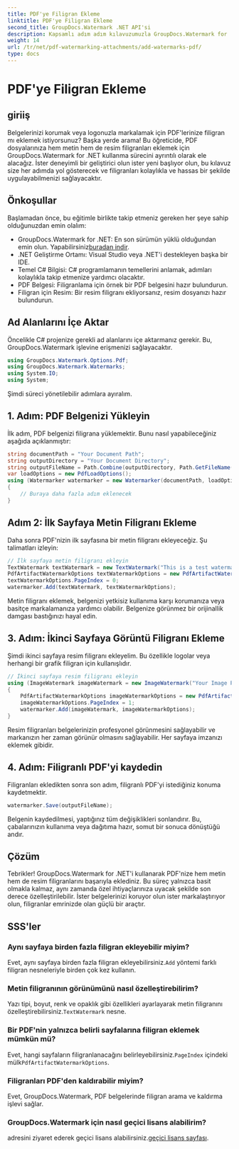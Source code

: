 ```yaml
---
title: PDF'ye Filigran Ekleme
linktitle: PDF'ye Filigran Ekleme
second_title: GroupDocs.Watermark .NET API'si
description: Kapsamlı adım adım kılavuzumuzla GroupDocs.Watermark for .NET'i kullanarak PDF'lerinize metin ve resim filigranlarını nasıl ekleyeceğinizi öğrenin.
weight: 14
url: /tr/net/pdf-watermarking-attachments/add-watermarks-pdf/
type: docs
---
```

# PDF'ye Filigran Ekleme

## giriiş
Belgelerinizi korumak veya logonuzla markalamak için PDF'lerinize filigran mı eklemek istiyorsunuz? Başka yerde arama! Bu öğreticide, PDF dosyalarınıza hem metin hem de resim filigranları eklemek için GroupDocs.Watermark for .NET kullanma sürecini ayrıntılı olarak ele alacağız. İster deneyimli bir geliştirici olun ister yeni başlıyor olun, bu kılavuz size her adımda yol gösterecek ve filigranları kolaylıkla ve hassas bir şekilde uygulayabilmenizi sağlayacaktır.
## Önkoşullar
Başlamadan önce, bu eğitimle birlikte takip etmeniz gereken her şeye sahip olduğunuzdan emin olalım:
-  GroupDocs.Watermark for .NET: En son sürümün yüklü olduğundan emin olun. Yapabilirsiniz[buradan indir](https://releases.groupdocs.com/Watermark/net/).
- .NET Geliştirme Ortamı: Visual Studio veya .NET'i destekleyen başka bir IDE.
- Temel C# Bilgisi: C# programlamanın temellerini anlamak, adımları kolaylıkla takip etmenize yardımcı olacaktır.
- PDF Belgesi: Filigranlama için örnek bir PDF belgesini hazır bulundurun.
- Filigran için Resim: Bir resim filigranı ekliyorsanız, resim dosyanızı hazır bulundurun.
## Ad Alanlarını İçe Aktar
Öncelikle C# projenize gerekli ad alanlarını içe aktarmanız gerekir. Bu, GroupDocs.Watermark işlevine erişmenizi sağlayacaktır.
```csharp
using GroupDocs.Watermark.Options.Pdf;
using GroupDocs.Watermark.Watermarks;
using System.IO;
using System;
```
Şimdi süreci yönetilebilir adımlara ayıralım.
## 1. Adım: PDF Belgenizi Yükleyin
İlk adım, PDF belgenizi filigrana yüklemektir. Bunu nasıl yapabileceğiniz aşağıda açıklanmıştır:
```csharp
string documentPath = "Your Document Path";
string outputDirectory = "Your Document Directory";
string outputFileName = Path.Combine(outputDirectory, Path.GetFileName(documentPath));
var loadOptions = new PdfLoadOptions();
using (Watermarker watermarker = new Watermarker(documentPath, loadOptions))
{
    // Buraya daha fazla adım eklenecek
}
```
## Adım 2: İlk Sayfaya Metin Filigranı Ekleme
Daha sonra PDF'nizin ilk sayfasına bir metin filigranı ekleyeceğiz. Şu talimatları izleyin:
```csharp
// İlk sayfaya metin filigranı ekleyin
TextWatermark textWatermark = new TextWatermark("This is a test watermark", new Font("Arial", 8));
PdfArtifactWatermarkOptions textWatermarkOptions = new PdfArtifactWatermarkOptions();
textWatermarkOptions.PageIndex = 0;
watermarker.Add(textWatermark, textWatermarkOptions);
```

Metin filigranı eklemek, belgenizi yetkisiz kullanıma karşı korumanıza veya basitçe markalamanıza yardımcı olabilir. Belgenize görünmez bir orijinallik damgası bastığınızı hayal edin.
## 3. Adım: İkinci Sayfaya Görüntü Filigranı Ekleme
Şimdi ikinci sayfaya resim filigranı ekleyelim. Bu özellikle logolar veya herhangi bir grafik filigran için kullanışlıdır.
```csharp
// İkinci sayfaya resim filigranı ekleyin
using (ImageWatermark imageWatermark = new ImageWatermark("Your Image Path"))
{
    PdfArtifactWatermarkOptions imageWatermarkOptions = new PdfArtifactWatermarkOptions();
    imageWatermarkOptions.PageIndex = 1;
    watermarker.Add(imageWatermark, imageWatermarkOptions);
}
```

Resim filigranları belgelerinizin profesyonel görünmesini sağlayabilir ve markanızın her zaman görünür olmasını sağlayabilir. Her sayfaya imzanızı eklemek gibidir.
## 4. Adım: Filigranlı PDF'yi kaydedin
Filigranları ekledikten sonra son adım, filigranlı PDF'yi istediğiniz konuma kaydetmektir.
```csharp
watermarker.Save(outputFileName);
```
Belgenin kaydedilmesi, yaptığınız tüm değişiklikleri sonlandırır. Bu, çabalarınızın kullanıma veya dağıtıma hazır, somut bir sonuca dönüştüğü andır.
## Çözüm
Tebrikler! GroupDocs.Watermark for .NET'i kullanarak PDF'nize hem metin hem de resim filigranlarını başarıyla eklediniz. Bu süreç yalnızca basit olmakla kalmaz, aynı zamanda özel ihtiyaçlarınıza uyacak şekilde son derece özelleştirilebilir. İster belgelerinizi koruyor olun ister markalaştırıyor olun, filigranlar emrinizde olan güçlü bir araçtır.
## SSS'ler
### Aynı sayfaya birden fazla filigran ekleyebilir miyim?
 Evet, aynı sayfaya birden fazla filigran ekleyebilirsiniz.`Add` yöntemi farklı filigran nesneleriyle birden çok kez kullanın.
### Metin filigranının görünümünü nasıl özelleştirebilirim?
 Yazı tipi, boyut, renk ve opaklık gibi özellikleri ayarlayarak metin filigranını özelleştirebilirsiniz.`TextWatermark` nesne.
### Bir PDF'nin yalnızca belirli sayfalarına filigran eklemek mümkün mü?
 Evet, hangi sayfaların filigranlanacağını belirleyebilirsiniz.`PageIndex` içindeki mülk`PdfArtifactWatermarkOptions`.
### Filigranları PDF'den kaldırabilir miyim?
Evet, GroupDocs.Watermark, PDF belgelerinde filigran arama ve kaldırma işlevi sağlar.
### GroupDocs.Watermark için nasıl geçici lisans alabilirim?
adresini ziyaret ederek geçici lisans alabilirsiniz.[geçici lisans sayfası](https://purchase.groupdocs.com/temporary-license/).